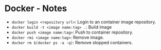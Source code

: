 # Docker - Notes

* `docker login <repository url>`: Login to an container image repository.
* `docker build -t <image name:tag> .`: Build image
* `docker push <image name:tag>`: Push to container repository.
* `docker rmi <image name:tag>`: Remove image.
* `docker rm $(docker ps -a -q)`: Remove stopped containers.
